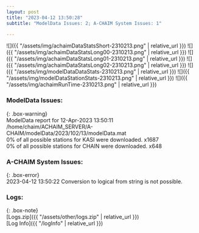 ```yaml
---
layout: post
title: "2023-04-12 13:50:28"
subtitle: "ModelData Issues: 2; A-CHAIM System Issues: 1"

---
```


![]({{ "/assets/img/achaimDataStatsShort-2310213.png" | relative_url }})
![]({{ "/assets/img/achaimDataStatsLong00-2310213.png" | relative_url }})
![]({{ "/assets/img/achaimDataStatsLong01-2310213.png" | relative_url }})
![]({{ "/assets/img/achaimDataStatsLong02-2310213.png" | relative_url }})
![]({{ "/assets/img/modelDataDataStats-2310213.png" | relative_url }})
![]({{ "/assets/img/modelDataStationStats-2310213.png" | relative_url }})
![]({{ "/assets/img/achaimRunTime-2310213.png" | relative_url }})


### ModelData Issues:  
  
{: .box-warning}  
 ModelData report for 12-Apr-2023 13:50:11   
 /home/chaim/ACHAIM_SERVER/A-CHAIM/modelData/2023/102/13/modelData.mat   
 0% of all possible stations for KASI were downloaded. x1687   
 0% of all possible stations for CHAIN were downloaded. x648   
  
### A-CHAIM System Issues:  
  
{: .box-error}  
2023-04-12 13:50:22 Conversion to logical from string is not possible.  

### Logs:  
  
{: .box-note}  
[Logs.zip]({{ "/assets/other/logs.zip" | relative_url }})  
[Log Info]({{ "/logInfo" | relative_url }})  

